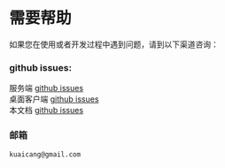 # 需要帮助

如果您在使用或者开发过程中遇到问题，请到以下渠道咨询：  
### github issues:  
服务端 [github issues](https://github.com/getneko/getneko/issues)  
桌面客户端 [github issues](https://github.com/getneko/getneko-desktop/issues)  
本文档 [github issues](https://github.com/getneko/getneko-doc/issues)  
### 邮箱
`kuaicang@gmail.com`